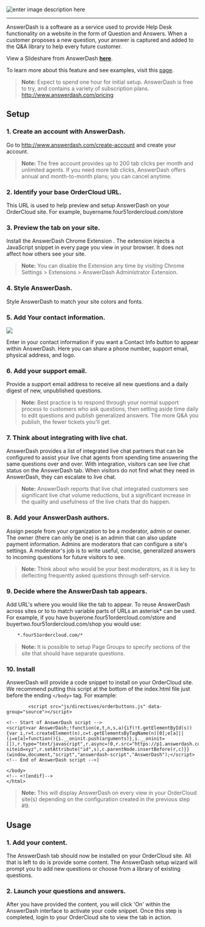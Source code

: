 
![enter image description here](https://tools.answerdash.com/admin/media/logos/logo-transparent.png)


----------

AnswerDash is a software as a service used to provide Help Desk functionality on a website in the form of Question and Answers.  When a customer proposes a new question, your answer is captured and added to the Q&A library to help every future customer.

View a Slideshare from AnswerDash <strong><a href="//www.slideshare.net/LuanTran3/answerdash-for-ecommerce" title="AnswerDash for E-Commerce (3 mins)" target="_blank">here</a></strong>.

To learn more about this feature and see examples, visit this [page](https://volition.four51ordercloud.com/store/product/AnswerDash#example). 

>**Note:** Expect to spend one hour for initial setup.  AnswerDash is free to try, and contains a variety of subscription plans.  http://www.answerdash.com/pricing 

## Setup
### 1. Create an account with AnswerDash.
Go to http://www.answerdash.com/create-account and create your account.

>**Note:** The free account provides up to 200 tab clicks per month and unlimited agents.  If you need more tab clicks, AnswerDash offers annual and month-to-month plans; you can cancel anytime.

### 2. Identify your base OrderCloud URL.
This URL is used to help preview and setup AnswerDash on your OrderCloud site.  For example, buyername.four51ordercloud.com/store

### 3. Preview the tab on your site.
Install the AnswerDash Chrome Extension .  The extension injects a JavaScript snippet in every page you view in your browser. It does not affect how others see your site.
>**Note:** You can disable the Extension any time by visiting Chrome Settings > Extensions > AnswerDash Administrator Extension.

### 4. Style AnswerDash.
Style AnswerDash to match your site colors and fonts.

### 5. Add Your contact information.
![](https://tools.answerdash.com/admin/media/screenshots/livechat-status.png)

Enter in your contact information if you want a Contact Info button to appear within  AnswerDash.  Here you can share a phone number, support email, physical address, and logo.

### 6. Add your support email.
Provide a support email address to receive all new questions and a daily digest of new, unpublished questions.
>**Note:** Best practice is to respond through your normal support process to customers who ask questions, then setting aside time daily to edit questions and publish generalized answers. The more Q&A you publish, the fewer tickets you'll get.

### 7. Think about integrating with live chat.
AnswerDash provides a list of integrated live chat partners that can be configured to assist your live chat agents from spending time answering the same questions over and over.  With integration, visitors can see live chat status on the AnswerDash tab.  When visitors do not find what they need in AnswerDash, they can escalate to live chat.

>**Note:** AnswerDash reports that live chat integrated customers see significant live chat volume reductions, but a significant increase in the quality and usefulness of the live chats that do happen.

### 8. Add your AnswerDash authors.
Assign people from your organization to be a moderator, admin or owner.  The owner (there can only be one) is an admin that can also update payment information.  Admins are moderators that can configure a site's settings.  A moderator's job is to write useful, concise, generalized answers to incoming questions for future visitors to see. 

>**Note:** Think about who would be your best moderators, as it is key to deflecting frequently asked questions through self-service.

### 9. Decide where the AnswerDash tab appears.
Add URL's where you would like the tab to appear.  To reuse AnswerDash across sites or to to match variable parts of URLs an asterisk* can be used. For example, if you have buyerone.four51ordercloud.com/store and buyertwo.four51ordercloud.com/shop you would use:
```html
    *.four51ordercloud.com/*
```
>**Note:**  It is possible to setup Page Groups to specify sections of the site that should have separate questions.
>
### 10. Install
AnswerDash will provide a code snippet to install on your OrderCloud site.  We recommend putting this script at the bottom of the index.html file just before the ending `</body>` tag.  For example:

            <script src="js/directives/orderbuttons.js" data-group="source"></script>
    
    <!-- Start of AnswerDash script -->
    <script>var AnswerDash;!function(e,t,n,s,a){if(!t.getElementById(s)){var i,r=t.createElement(n),c=t.getElementsByTagName(n)[0];e[a]||(i=e[a]=function(){i.__oninit.push(arguments)},i.__oninit=[]),r.type="text/javascript",r.async=!0,r.src="https://p1.answerdash.com/answerdash.min.js?siteid=xyz",r.setAttribute("id",s),c.parentNode.insertBefore(r,c)}}(window,document,"script","answerdash-script","AnswerDash");</script>
    <!-- End of AnswerDash script -->]
    
    </body>
    <!-- <![endif]-->
    </html>

>**Note:** This will display AnswerDash on every view in your OrderCloud site(s) depending on the configuration created in the previous step #9.

## Usage
### 1. Add your content.
The AnswerDash tab should now be installed on your OrderCloud site.  All that is left to do is provide some content.  The AnswerDash setup wizard will prompt you to add new questions or choose from a library of existing questions.
### 2. Launch your questions and answers.
After you have provided the content, you will click 'On' within the AnswerDash interface to activate your code snippet.  Once this step is completed, login to your OrderCloud site to view the tab in action.


